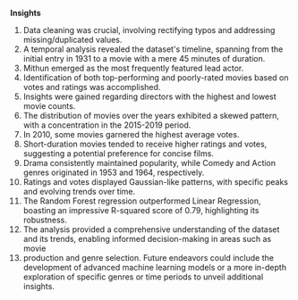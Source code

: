 **Insights**


1. Data cleaning was crucial, involving rectifying typos and addressing missing/duplicated values.
2. A temporal analysis revealed the dataset's timeline, spanning from the initial entry in 1931 to a movie with a mere 45 minutes of duration.
3. Mithun emerged as the most frequently featured lead actor.
4. Identification of both top-performing and poorly-rated movies based on votes and ratings was accomplished.
5. Insights were gained regarding directors with the highest and lowest movie counts.
6. The distribution of movies over the years exhibited a skewed pattern, with a concentration in the 2015-2019 period.
7. In 2010, some movies garnered the highest average votes.
8. Short-duration movies tended to receive higher ratings and votes, suggesting a potential preference for concise films.
9. Drama consistently maintained popularity, while Comedy and Action genres originated in 1953 and 1964, respectively.
10. Ratings and votes displayed Gaussian-like patterns, with specific peaks and evolving trends over time.
11. The Random Forest regression outperformed Linear Regression, boasting an impressive R-squared score of 0.79, highlighting its robustness.
12. The analysis provided a comprehensive understanding of the dataset and its trends, enabling informed decision-making in areas such as movie
13. production and genre selection. Future endeavors could include the development of advanced machine learning models or a more in-depth exploration of specific genres or time periods to unveil additional insights.
